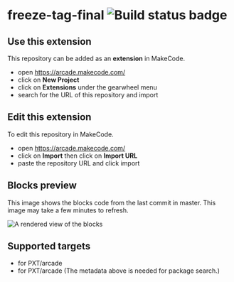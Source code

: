 # freeze-tag-final ![Build status badge](https://github.com/fangdude10/freeze-tag-final/workflows/MakeCode/badge.svg)



## Use this extension

This repository can be added as an **extension** in MakeCode.

* open https://arcade.makecode.com/
* click on **New Project**
* click on **Extensions** under the gearwheel menu
* search for the URL of this repository and import

## Edit this extension

To edit this repository in MakeCode.

* open https://arcade.makecode.com/
* click on **Import** then click on **Import URL**
* paste the repository URL and click import

## Blocks preview

This image shows the blocks code from the last commit in master.
This image may take a few minutes to refresh.

![A rendered view of the blocks](https://github.com/fangdude10/freeze-tag-final/raw/master/.makecode/blocks.png)

## Supported targets

* for PXT/arcade
* for PXT/arcade
(The metadata above is needed for package search.)

